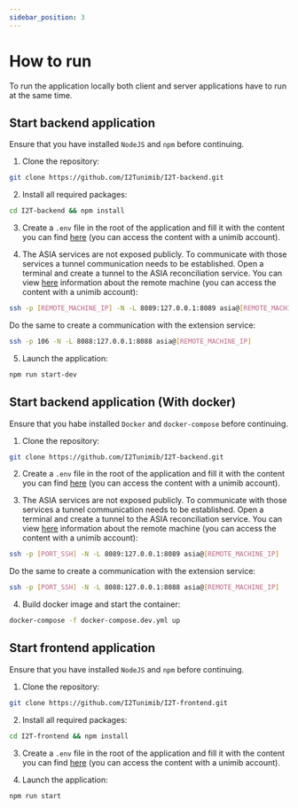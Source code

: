 ```yaml
---
sidebar_position: 3
---
```


# How to run

To run the application locally both client and server applications have to run at the same time.

## Start backend application
Ensure that you have installed `NodeJS` and `npm` before continuing.

1. Clone the repository:

```bash
git clone https://github.com/I2Tunimib/I2T-backend.git
```

2. Install all required packages:

```bash
cd I2T-backend && npm install
```

3. Create a `.env` file in the root of the application and fill it with the content you can find [here](https://drive.google.com/file/d/1-2R_VS13Cc9KFbaxFHD21MLpSOII_daH/view?usp=sharing) (you can access the content with a unimib account).

4. The ASIA services are not exposed publicly. To communicate with those services a tunnel communication needs to be established. Open a terminal
and create a tunnel to the ASIA reconciliation service. You can view [here](https://drive.google.com/file/d/1_UPUWeXVldL_s5TTyscgDA-UXKoBNEzk/view?usp=sharing) information about the remote machine (you can access the content with a unimib account):

```bash
ssh -p [REMOTE_MACHINE_IP] -N -L 8089:127.0.0.1:8089 asia@[REMOTE_MACHINE_IP]
```

Do the same to create a communication with the extension service:

```bash
ssh -p 106 -N -L 8088:127.0.0.1:8088 asia@[REMOTE_MACHINE_IP]
```

5. Launch the application:

```bash
npm run start-dev
```

## Start backend application (With docker)
Ensure that you habe installed `Docker` and `docker-compose` before continuing.

1. Clone the repository:

```bash
git clone https://github.com/I2Tunimib/I2T-backend.git
```
2. Create a `.env` file in the root of the application and fill it with the content you can find [here](https://drive.google.com/file/d/1-2R_VS13Cc9KFbaxFHD21MLpSOII_daH/view?usp=sharing) (you can access the content with a unimib account).

3. The ASIA services are not exposed publicly. To communicate with those services a tunnel communication needs to be established. Open a terminal
and create a tunnel to the ASIA reconciliation service. You can view [here](https://drive.google.com/file/d/1_UPUWeXVldL_s5TTyscgDA-UXKoBNEzk/view?usp=sharing) information about the remote machine (you can access the content with a unimib account):

```bash
ssh -p [PORT_SSH] -N -L 8089:127.0.0.1:8089 asia@[REMOTE_MACHINE_IP]
```

Do the same to create a communication with the extension service:

```bash
ssh -p [PORT_SSH] -N -L 8088:127.0.0.1:8088 asia@[REMOTE_MACHINE_IP]
```

4. Build docker image and start the container:

```bash
docker-compose -f docker-compose.dev.yml up
```

## Start frontend application
Ensure that you have installed `NodeJS` and `npm` before continuing.

1. Clone the repository:

```bash
git clone https://github.com/I2Tunimib/I2T-frontend.git
```

2. Install all required packages:

```bash
cd I2T-frontend && npm install
```

3. Create a `.env` file in the root of the application and fill it with the content you can find [here](https://drive.google.com/file/d/1Bb1Xqmrw1Vo8I2j9-IfQpZZNa5QMU6_-/view?usp=sharing) (you can access the content with a unimib account).

4. Launch the application:

```bash
npm run start
```